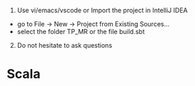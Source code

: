 1) Use vi/emacs/vscode or 
   Import the project in IntelliJ IDEA
  - go to File -> New -> Project from Existing Sources...
  - select the folder TP_MR or the file build.sbt

2) Do not hesitate to ask questions

# Scala
